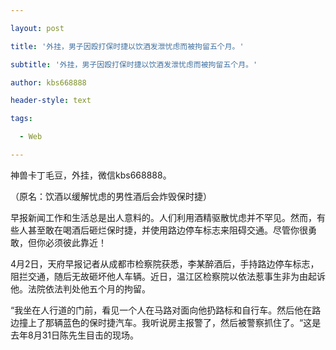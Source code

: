 ---
layout: post
title: '外挂，男子因殴打保时捷以饮酒发泄忧虑而被拘留五个月。'
subtitle: '外挂，男子因殴打保时捷以饮酒发泄忧虑而被拘留五个月。'
author: kbs668888
header-style: text
tags:
  - Web
---
神兽卡丁毛豆，外挂，微信kbs668888。

（原名：饮酒以缓解忧虑的男性酒后会炸毁保时捷）

早报新闻工作和生活总是出人意料的。人们利用酒精驱散忧虑并不罕见。然而，有些人甚至敢在喝酒后砸烂保时捷，并使用路边停车标志来阻碍交通。尽管你很勇敢，但你必须彼此靠近！

4月2日，天府早报记者从成都市检察院获悉，李某醉酒后，手持路边停车标志，阻拦交通，随后无故砸坏他人车辆。近日，温江区检察院以依法惹事生非为由起诉他。法院依法判处他五个月的拘留。

“我坐在人行道的门前，看见一个人在马路对面向他扔路标和自行车。然后他在路边撞上了那辆蓝色的保时捷汽车。我听说房主报警了，然后被警察抓住了。“这是去年8月31日陈先生目击的现场。

